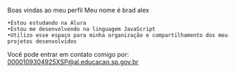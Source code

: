   Boas vindas ao meu perfil
  Meu nome é brad alex

    •Estou estudando na Alura
    •Estou me desenvolvendo na linguagem JavaScript
    •Utilizo esse espaço para minha organização e compartilhamento dos meu projetos desenvolvidos


  Você pode entrar em contato comigo por: 0000109304925XSP@al.educacao.sp.gov.br
